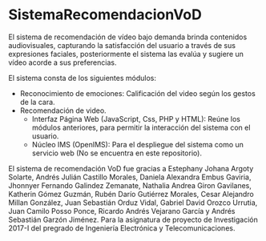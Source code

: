 # SistemaRecomendacionVoD

El sistema de recomendación de vídeo bajo demanda brinda contenidos audiovisuales, capturando la satisfacción del usuario a través de sus expresiones faciales, posteriormente el sistema las evalúa y sugiere un vídeo acorde a sus preferencias.

El sistema consta de los siguientes módulos:
- Reconocimiento de emociones: Calificación del video según los gestos de la cara.
- Recomendación de video.
    - Interfaz Página Web (JavaScript, Css, PHP y HTML): Reúne los módulos anteriores, para permitir la interacción del sistema con el usuario.
    - Núcleo IMS (OpenIMS): Para el despliegue del sistema como un servicio web (No se encuentra en este repositorio).

El sistema de recomendación VoD fue gracias a Estephany Johana Argoty Solarte, Andrés Julián Castillo Morales, Daniela Alexandra Embus Gaviria, Jhonnyer Fernando Galindez Zemanate, Nathalia Andrea Giron Gavilanes, Katherin Gómez Guzmán, Rubén Darío Gutiérrez Morales, Cesar Alejandro Millan González, Juan Sebastián Orduz Vidal, Gabriel David Orozco Urrutia, Juan Camilo Posso Ponce, Ricardo Andrés Vejarano García y Andrés Sebastián Garzón Jiménez. Para la asignatura de proyecto de Investigación 2017-I del pregrado de Ingeniería Electrónica y Telecomunicaciones.
